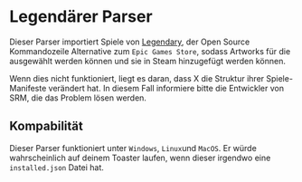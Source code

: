 # Legendärer Parser

Dieser Parser importiert Spiele von [Legendary](https://github.com/derrod/legendary), der Open Source Kommandozeile Alternative zum `Epic Games Store`, sodass Artworks für die ausgewählt werden können und sie in Steam hinzugefügt werden können.

Wenn dies nicht funktioniert, liegt es daran, dass X die Struktur ihrer Spiele-Manifeste verändert hat. In diesem Fall informiere bitte die Entwickler von SRM, die das Problem lösen werden.

## Kompabilität
Dieser Parser funktioniert unter `Windows`, `Linux`und `MacOS`. Er würde wahrscheinlich auf deinem Toaster laufen, wenn dieser irgendwo eine `installed.json` Datei hat.
